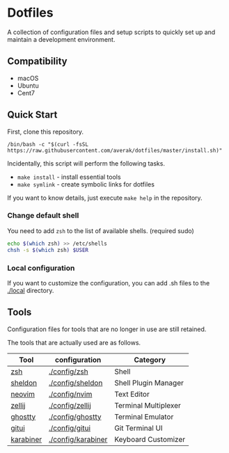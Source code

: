 # Dotfiles

A collection of configuration files and setup scripts to quickly set up and maintain a development environment.

## Compatibility

- macOS
- Ubuntu
- Cent7

## Quick Start

First, clone this repository.

```shell
/bin/bash -c "$(curl -fsSL https://raw.githubusercontent.com/averak/dotfiles/master/install.sh)"
```

Incidentally, this script will perform the following tasks.

- `make install` - install essential tools
- `make symlink` - create symbolic links for dotfiles

If you want to know details, just execute `make help` in the repository.

### Change default shell

You need to add `zsh` to the list of available shells. (required sudo)

```sh
echo $(which zsh) >> /etc/shells
chsh -s $(which zsh) $USER
```

### Local configuration

If you want to customize the configuration, you can add .sh files to the [./local](./local) directory.

## Tools

Configuration files for tools that are no longer in use are still retained.

The tools that are actually used are as follows.

| Tool                                                        | configuration                            | Category             |
|-------------------------------------------------------------|------------------------------------------|----------------------|
| [zsh](https://github.com/zsh-users/zsh)                     | [./config/zsh](./config/zsh)             | Shell                |
| [sheldon](https://github.com/rossmacarthur/sheldon)         | [./config/sheldon](./config/sheldon)     | Shell Plugin Manager |
| [neovim](https://github.com/neovim/neovim)                  | [./config/nvim](./config/nvim)           | Text Editor          |
| [zellij](https://github.com/zellij-org/zellij)              | [./config/zellij](./config/zellij)       | Terminal Multiplexer |
| [ghostty](https://github.com/ghostty-org/ghostty)           | [./config/ghostty](./config/ghostty)     | Terminal Emulator    |
| [gitui](https://github.com/extrawurst/gitui)                | [./config/gitui](./config/gitui)         | Git Terminal UI      |
| [karabiner](https://github.com/pqrs-org/Karabiner-Elements) | [./config/karabiner](./config/karabiner) | Keyboard Customizer  |
